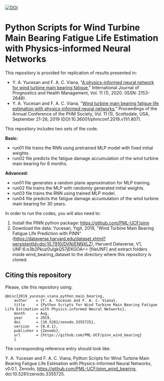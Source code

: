 [![DOI](https://zenodo.org/badge/197470755.svg)](https://zenodo.org/badge/latestdoi/197470755)
# Python Scripts for Wind Turbine Main Bearing Fatigue Life Estimation with Physics-informed Neural Networks

This repository is provided for replication of results presented in:
- Y. A. Yucesan and F. A. C. Viana, "[A physics-informed neural network for wind turbine main bearing fatigue](http://www.phmsociety.org/node/2736)," International Journal of Prognostics and Health Management, Vol. 11 (1), 2020. (ISSN: 2153-2648).
- Y. A. Yucesan and F. A. C. Viana, "[Wind turbine main bearing fatigue life estimation with physics-informed neural networks](http://phmpapers.org/index.php/phmconf/article/view/807)," Proceedings of the Annual Conference of the PHM Society, Vol. 11 (1), Scottsdale, USA, September 21-26, 2019 (DOI:10.36001/phmconf.2019.v11i1.807).

This repository includes two sets of the code.

**Basic:**
- run01 file trains the RNN using pretrained MLP model with fixed initial weights.
- run02 file predicts the fatigue damage accumulation of the wind turbine main bearing for 6 months.

**Advanced:**
- run01 file generates a random plane approximation for MLP training.
- run02 file trains the MLP with randomly generated initial weights.
- run03 file trains the RNN using trained MLP model.
- run04 file predicts the fatigue damage accumulation of the wind turbine main bearing for 30 years.

In order to run the codes, you will also need to:
1. Install the PINN python package: https://github.com/PML-UCF/pinn
2. Download the data:
Yucesan, Yigit, 2019, "Wind Turbine Main Bearing Fatigue Life Prediction with PINN" (https://dataverse.harvard.edu/dataset.xhtml?persistentId=doi:10.7910/DVN/ENNXLZ), Harvard Dataverse, V1, UNF:6:o3b2Pkuz0uIgkQ57jEKGOA== [fileUNF]
and extract folders inside wind_bearing_dataset to the directory where this repository is cloned.

## Citing this repository

Please, cite this repository using: 

    @misc{2019_yucesan_viana_python_main_bearing,
        author    = {Y. A. Yucesan and F. A. C. Viana},
        title     = {Python Scripts for Wind Turbine Main Bearing Fatigue Life Estimation with Physics-informed Neural Networks},
        month     = Aug,
        year      = 2019,
        doi       = {10.5281/zenodo.3355725},
        version   = {0.0.1},
        publisher = {Zenodo},
        url       = {https://github.com/PML-UCF/pinn_wind_bearing}
        }
The corresponding reference entry should look like:

Y. A. Yucesan and F. A. C. Viana, Python Scripts for Wind Turbine Main Bearing Fatigue Life Estimation with Physics-informed Neural Networks, v0.0.1, Zenodo, https://github.com/PML-UCF/pinn_wind_bearing, doi:10.5281/zenodo.3355725.

